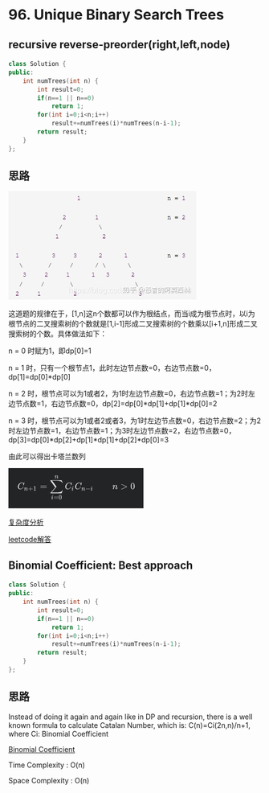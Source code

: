#  96. Unique Binary Search Trees

##  recursive reverse-preorder(right,left,node)
```c++
class Solution {
public:
    int numTrees(int n) {
        int result=0;
        if(n==1 || n==0)
            return 1;
        for(int i=0;i<n;i++)
            result+=numTrees(i)*numTrees(n-i-1);
        return result;
    }
};
```

## 思路

![96.jpg](https://github.com/LiLiu1118/Leetcode-Solution/blob/main/Markdown%20Photos/96.jpg)

这道题的规律在于，[1,n]这n个数都可以作为根结点，而当i成为根节点时，以i为根节点的二叉搜索树的个数就是[1,i-1]形成二叉搜索树的个数乘以[i+1,n]形成二叉搜索树的个数。具体做法如下：

n = 0 时赋为1，即dp[0]=1

n = 1 时，只有一个根节点1，此时左边节点数=0，右边节点数=0，dp[1]=dp[0]*dp[0]

n = 2 时，根节点可以为1或者2，为1时左边节点数=0，右边节点数=1；为2时左边节点数=1，右边节点数=0，dp[2]=dp[0]*dp[1]+dp[1]*dp[0]=2

n = 3 时，根节点可以为1或者2或者3，为1时左边节点数=0，右边节点数=2；为2时左边节点数=1，右边节点数=1；为3时左边节点数=2，右边节点数=0，dp[3]=dp[0]*dp[2]+dp[1]*dp[1]+dp[2]*dp[0]=3

由此可以得出卡塔兰数列

![96_2.jpg](https://github.com/LiLiu1118/Leetcode-Solution/blob/main/Markdown%20Photos/96_2.jpg)

[复杂度分析](https://stackoverflow.com/questions/27371612/catalan-numbers-recursive-function-time-complexity)

[leetcode解答](https://leetcode.com/problems/unique-binary-search-trees/discuss/1109205/Detailed-Analysis-%3A-3-different-approaches-explained)

##  Binomial Coefficient: Best approach
```c++
class Solution {
public:
    int numTrees(int n) {
        int result=0;
        if(n==1 || n==0)
            return 1;
        for(int i=0;i<n;i++)
            result+=numTrees(i)*numTrees(n-i-1);
        return result;
    }
};
```

## 思路

Instead of doing it again and again like in DP and recursion, there is a well known formula to calculate Catalan Number, which is: C(n)=Ci(2n,n)/n+1, where Ci: Binomial Coefficient

[Binomial Coefficient](https://en.wikipedia.org/wiki/Catalan_number)
 
Time Complexity : O(n)
 
Space Complexity : O(n)







